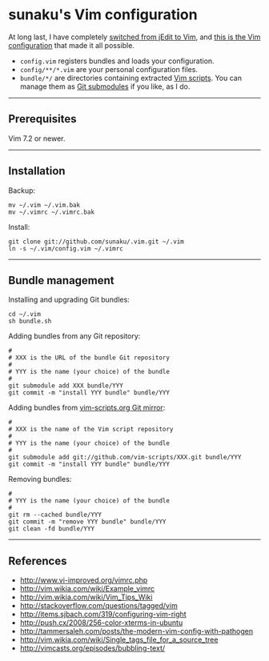 sunaku's Vim configuration
==============================================================================

At long last, I have completely [switched from jEdit to Vim][1],
and [this is the Vim configuration][2] that made it all possible.

* `config.vim` registers bundles and loads your configuration.
* `config/**/*.vim` are your personal configuration files.
* `bundle/*/` are directories containing extracted [Vim scripts][3].
  You can manage them as [Git submodules][4] if you like, as I do.

[1]: http://snk.tuxfamily.org/log/switching-from-jedit-to-vim.html
[2]: http://snk.tuxfamily.org/log/vim-script-management-system.html
[3]: http://www.vim.org/scripts/
[4]: http://vim-scripts.org

------------------------------------------------------------------------------
Prerequisites
------------------------------------------------------------------------------

Vim 7.2 or newer.

------------------------------------------------------------------------------
Installation
------------------------------------------------------------------------------

Backup:

    mv ~/.vim ~/.vim.bak
    mv ~/.vimrc ~/.vimrc.bak

Install:

    git clone git://github.com/sunaku/.vim.git ~/.vim
    ln -s ~/.vim/config.vim ~/.vimrc

------------------------------------------------------------------------------
Bundle management
------------------------------------------------------------------------------

Installing and upgrading Git bundles:

    cd ~/.vim
    sh bundle.sh

Adding bundles from any Git repository:

    #
    # XXX is the URL of the bundle Git repository
    #
    # YYY is the name (your choice) of the bundle
    #
    git submodule add XXX bundle/YYY
    git commit -m "install YYY bundle" bundle/YYY

Adding bundles from [vim-scripts.org Git mirror][4]:

    #
    # XXX is the name of the Vim script repository
    #
    # YYY is the name (your choice) of the bundle
    #
    git submodule add git://github.com/vim-scripts/XXX.git bundle/YYY
    git commit -m "install YYY bundle" bundle/YYY

Removing bundles:

    #
    # YYY is the name (your choice) of the bundle
    #
    git rm --cached bundle/YYY
    git commit -m "remove YYY bundle" bundle/YYY
    git clean -fd bundle/YYY

------------------------------------------------------------------------------
References
------------------------------------------------------------------------------

* http://www.vi-improved.org/vimrc.php
* http://vim.wikia.com/wiki/Example_vimrc
* http://vim.wikia.com/wiki/Vim_Tips_Wiki
* http://stackoverflow.com/questions/tagged/vim
* http://items.sjbach.com/319/configuring-vim-right
* http://push.cx/2008/256-color-xterms-in-ubuntu
* http://tammersaleh.com/posts/the-modern-vim-config-with-pathogen
* http://vim.wikia.com/wiki/Single_tags_file_for_a_source_tree
* http://vimcasts.org/episodes/bubbling-text/

